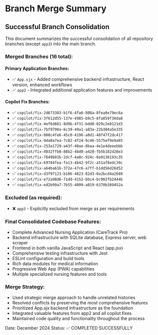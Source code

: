 # Branch Merge Summary

## Successful Branch Consolidation

This document summarizes the successful consolidation of all repository branches (except `app3`) into the main branch.

### Merged Branches (16 total):

#### Primary Application Branches:
- ✅ `App.sjx` - Added comprehensive backend infrastructure, React version, enhanced workflows
- ✅ `app2` - Integrated additional application features and improvements

#### Copilot Fix Branches:
- ✅ `copilot/fix-2d673303-b1f6-4fa6-808a-8fea8e79ec6a`
- ✅ `copilot/fix-3f612d55-137e-4985-b9c5-8fa859f30da8`
- ✅ `copilot/fix-4ef6d881-8d9b-4f31-bdd0-029c2e8121d3`
- ✅ `copilot/fix-7bf9790a-6c39-49a1-a83a-22b304a5e335`
- ✅ `copilot/fix-008c4fe6-45c0-4196-a8d1-48f47f2dc417`
- ✅ `copilot/fix-9da0a7ea-7c02-4f24-9c46-5575ef9e9a03`
- ✅ `copilot/fix-253a1729-a43f-40ae-8baa-4e1e4deeebbb`
- ✅ `copilot/fix-4032ffb0-88b2-4bd0-a420-fb5b182d28e3`
- ✅ `copilot/fix-7649b01b-2dcf-4a0c-924c-0a9138193c35`
- ✅ `copilot/fix-69704fea-fa13-4b42-9f2c-a51af8edc39c`
- ✅ `copilot/fix-a64ba61b-372e-47c6-a7ff-b1dd56d26d52`
- ✅ `copilot/fix-d3f97123-b106-4623-82d3-0a2bcd4a2689`
- ✅ `copilot/fix-e72a98d6-71dd-4152-bbc4-bc902fb2444b`
- ✅ `copilot/fix-ed2b99a7-7b55-4099-a019-6370b389452a`

### Excluded (as required):
- ❌ `app3` - Explicitly excluded from merge as per requirements

### Final Consolidated Codebase Features:
- Complete Advanced Nursing Application (CareTrack Pro)
- Backend infrastructure with SQLite database, Express server, web scraper
- Frontend in both vanilla JavaScript and React (app.jsx)
- Comprehensive testing infrastructure with Jest
- ESLint configuration and build tools
- Rich data modules for medical information
- Progressive Web App (PWA) capabilities
- Multiple specialized nursing features and tools

### Merge Strategy:
- Used strategic merge approach to handle unrelated histories
- Resolved conflicts by preserving the most comprehensive features
- Prioritized App.sjx backend infrastructure as the foundation
- Integrated valuable features from app2 and all copilot fixes
- Maintained code quality and functionality throughout the process

Date: December 2024
Status: ✅ COMPLETED SUCCESSFULLY